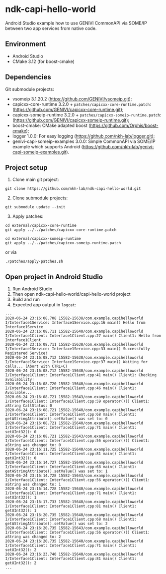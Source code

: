 # ndk-capi-hello-world
Android Studio example how to use GENIVI CommonAPI via SOME/IP between two app services from native code.

## Environment
- Android Studio
- CMake 3.12 (for boost-cmake)

## Dependencies
Git submodule projects:
- vsomeip 3.1.20.2 (https://github.com/GENIVI/vsomeip.git);
- capicxx-core-runtime 3.2.0 + `patches/capicxx-core-runtime.patch`: (https://github.com/GENIVI/capicxx-core-runtime.git);
- capicxx-someip-runtime 3.2.0 + `patches/capicxx-someip-runtime.patch`: (https://github.com/GENIVI/capicxx-someip-runtime.git);
- boost-cmake: CMake adapted boost (https://github.com/Orphis/boost-cmake);
- logger 1.0.0: For easy logging (https://github.com/nkh-lab/logger.git);
- genivi-capi-someip-examples 3.0.0: Simple CommonAPI via SOME/IP example which supports Android (https://github.com/nkh-lab/genivi-capi-someip-examples.git).

## Project setup
1. Clone main git project:
```
git clone https://github.com/nkh-lab/ndk-capi-hello-world.git
```
2. Clone submodule projects:
```
git submodule update --init
```
3. Apply patches:
```
cd external/capicxx-core-runtime
git apply ../../patches/capicxx-core-runtime.patch
```
```
cd external/capicxx-someip-runtime
git apply ../../patches/capicxx-someip-runtime.patch
```
or via
```
./patches/apply-patches.sh 
```

## Open project in Android Studio
1. Run Android Studio
2. Then open ndk-capi-hello-world/capi-hello-world project
3. Build and run
4. Expected app output in `logcat`:
```
...
2020-06-24 23:16:08.708 15582-15638/com.example.capihelloworld I/Interface1Service: Interface1Service.cpp:16 main() Hello from Interface1Service
2020-06-24 23:16:08.711 15582-15640/com.example.capihelloworld I/Interface1Client: Interface1Client.cpp:27 main() Client1: Hello from Interface1Client
2020-06-24 23:16:08.711 15582-15638/com.example.capihelloworld I/Interface1Service: Interface1Service.cpp:33 main() Successfully Registered Service!
2020-06-24 23:16:08.712 15582-15638/com.example.capihelloworld I/Interface1Service: Interface1Service.cpp:37 main() Waiting for calls... (Abort with CTRL+C)
2020-06-24 23:16:08.712 15582-15640/com.example.capihelloworld I/Interface1Client: Interface1Client.cpp:41 main() Client1: Checking availability!
2020-06-24 23:16:08.720 15582-15640/com.example.capihelloworld I/Interface1Client: Interface1Client.cpp:46 main() Client1: Available...
2020-06-24 23:16:08.721 15582-15643/com.example.capihelloworld I/Interface1Client: Interface1Client.cpp:59 operator()() Client1: aString CallStatus: 0
2020-06-24 23:16:08.721 15582-15640/com.example.capihelloworld I/Interface1Client: Interface1Client.cpp:68 main() Client1: getAStringAttribute().setValue() was set to: 0
2020-06-24 23:16:08.721 15582-15640/com.example.capihelloworld I/Interface1Client: Interface1Client.cpp:71 main() Client1: setUInt32(): 0
2020-06-24 23:16:08.721 15582-15643/com.example.capihelloworld I/Interface1Client: Interface1Client.cpp:56 operator()() Client1: aString was changed to: 0
2020-06-24 23:16:11.725 15582-15640/com.example.capihelloworld I/Interface1Client: Interface1Client.cpp:81 main() Client1: getUInt32(): 0
2020-06-24 23:16:14.727 15582-15640/com.example.capihelloworld I/Interface1Client: Interface1Client.cpp:68 main() Client1: getAStringAttribute().setValue() was set to: 1
2020-06-24 23:16:14.728 15582-15643/com.example.capihelloworld I/Interface1Client: Interface1Client.cpp:56 operator()() Client1: aString was changed to: 1
2020-06-24 23:16:14.728 15582-15640/com.example.capihelloworld I/Interface1Client: Interface1Client.cpp:71 main() Client1: setUInt32(): 1
2020-06-24 23:16:17.733 15582-15640/com.example.capihelloworld I/Interface1Client: Interface1Client.cpp:81 main() Client1: getUInt32(): 1
2020-06-24 23:16:20.735 15582-15640/com.example.capihelloworld I/Interface1Client: Interface1Client.cpp:68 main() Client1: getAStringAttribute().setValue() was set to: 2
2020-06-24 23:16:20.735 15582-15643/com.example.capihelloworld I/Interface1Client: Interface1Client.cpp:56 operator()() Client1: aString was changed to: 2
2020-06-24 23:16:20.735 15582-15640/com.example.capihelloworld I/Interface1Client: Interface1Client.cpp:71 main() Client1: setUInt32(): 2
2020-06-24 23:16:23.740 15582-15640/com.example.capihelloworld I/Interface1Client: Interface1Client.cpp:81 main() Client1: getUInt32(): 2
...
```

